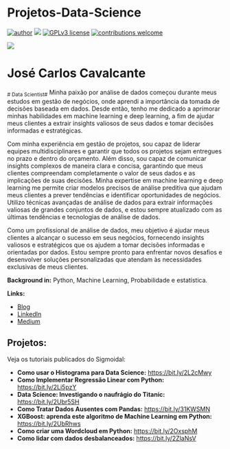 # Projetos-Data-Science
[![author](https://img.shields.io/badge/author-JCCavalcante-red.svg)](https://www.linkedin.com/in/jose-carlos-cavalcante) [![](https://img.shields.io/badge/python-3.7+-blue.svg)](https://www.python.org/downloads/release/python-365/) [![GPLv3 license](https://img.shields.io/badge/License-GPLv3-blue.svg)](http://perso.crans.org/besson/LICENSE.html) [![contributions welcome](https://img.shields.io/badge/contributions-welcome-brightgreen.svg?style=flat)](https://github.com/carlosfab/data_science/issues)

<p align="https://github.com/JCCavalcante-Faria/Projetos-Data-Science/commit/591f90a786619cf74062c20b34ab0bec12cd7848">
  <img src="banner.png" >
</p>

# José Carlos Cavalcante
<sub># Data Scientist#</sub>
Minha paixão por análise de dados começou durante meus estudos em gestão de negócios, onde aprendi a importância da tomada de decisões baseada em dados. Desde então, tenho me dedicado a aprimorar minhas habilidades em machine learning e deep learning, a fim de ajudar meus clientes a extrair insights valiosos de seus dados e tomar decisões informadas e estratégicas.

Com minha experiência em gestão de projetos, sou capaz de liderar equipes multidisciplinares e garantir que todos os projetos sejam entregues no prazo e dentro do orçamento. Além disso, sou capaz de comunicar insights complexos de maneira clara e concisa, garantindo que meus clientes compreendam completamente o valor de seus dados e as implicações de suas decisões.
Minha expertise em machine learning e deep learning me permite criar modelos precisos de análise preditiva que ajudam meus clientes a prever tendências e identificar oportunidades de negócios. Utilizo técnicas avançadas de análise de dados para extrair informações valiosas de grandes conjuntos de dados, e estou sempre atualizado com as últimas tendências e tecnologias de análise de dados.

Como um profissional de análise de dados, meu objetivo é ajudar meus clientes a alcançar o sucesso em seus negócios, fornecendo insights valiosos e estratégicos que os ajudem a tomar decisões informadas e orientadas por dados. Estou sempre pronto para enfrentar novos desafios e desenvolver soluções personalizadas que atendam às necessidades exclusivas de meus clientes.


**Background in:** Python, Machine Learning, Probabilidade e estatística.

**Links:**
* [Blog](https://sigmoidal.ai)
* [LinkedIn](https://www.linkedin.com/in/jose-carlos-cavalcante)
* [Medium](https://www.medium.com)


## Projetos:
Veja os tutoriais publicados do Sigmoidal:

* **Como usar o Histograma para Data Science:** https://bit.ly/2L2cMwy
* **Como Implementar Regressão Linear com Python:** https://bit.ly/2Li5pzY
* **Data Science: Investigando o naufrágio do Titanic:** https://bit.ly/2Ubr5SH
* **Como Tratar Dados Ausentes com Pandas:** https://bit.ly/31KWSMN
* **XGBoost: aprenda este algoritmo de Machine Learning em Python:** https://bit.ly/2UbRhws
* **Como criar uma Wordcloud em Python:** https://bit.ly/2OxsphM
* **Como lidar com dados desbalanceados:** https://bit.ly/2ZlaNsV
